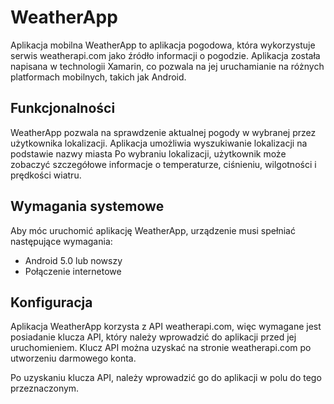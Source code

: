 
# WeatherApp

Aplikacja mobilna WeatherApp to aplikacja pogodowa, która wykorzystuje serwis weatherapi.com jako źródło informacji o pogodzie. Aplikacja została napisana w technologii Xamarin, co pozwala na jej uruchamianie na różnych platformach mobilnych, takich jak Android.

## Funkcjonalności

WeatherApp pozwala na sprawdzenie aktualnej pogody w wybranej przez użytkownika lokalizacji. Aplikacja umożliwia wyszukiwanie lokalizacji na podstawie nazwy miasta Po wybraniu lokalizacji, użytkownik może zobaczyć szczegółowe informacje o temperaturze, ciśnieniu, wilgotności i prędkości wiatru.

## Wymagania systemowe

Aby móc uruchomić aplikację WeatherApp, urządzenie musi spełniać następujące wymagania:

-   Android 5.0 lub nowszy
-   Połączenie internetowe

## Konfiguracja

Aplikacja WeatherApp korzysta z API weatherapi.com, więc wymagane jest posiadanie klucza API, który należy wprowadzić do aplikacji przed jej uruchomieniem. Klucz API można uzyskać na stronie weatherapi.com po utworzeniu darmowego konta.

Po uzyskaniu klucza API, należy wprowadzić go do aplikacji w polu do tego przeznaczonym.


